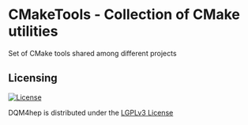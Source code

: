 # CMakeTools - Collection of CMake utilities

Set of CMake tools shared among different projects


## Licensing

[![License](https://www.gnu.org/graphics/lgplv3-147x51.png)](https://www.gnu.org/licenses/lgpl-3.0.en.html)

DQM4hep is distributed under the [LGPLv3 License](https://www.gnu.org/licenses/lgpl-3.0.en.html)
